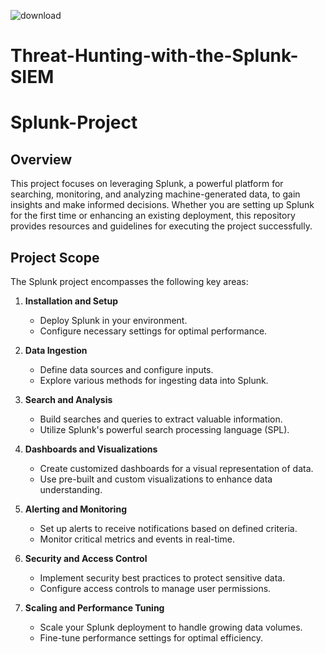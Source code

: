 
![download](https://github.com/jmart375/Threat-Hunting-with-the-Splunk-SIEM/assets/91294710/b416378d-757f-42c3-bb29-7f7976ffb60e)

# Threat-Hunting-with-the-Splunk-SIEM
# Splunk-Project

## Overview

This project focuses on leveraging Splunk, a powerful platform for searching, monitoring, and analyzing machine-generated data, to gain insights and make informed decisions. Whether you are setting up Splunk for the first time or enhancing an existing deployment, this repository provides resources and guidelines for executing the project successfully.

## Project Scope

The Splunk project encompasses the following key areas:

1. **Installation and Setup**
   - Deploy Splunk in your environment.
   - Configure necessary settings for optimal performance.

2. **Data Ingestion**
   - Define data sources and configure inputs.
   - Explore various methods for ingesting data into Splunk.

3. **Search and Analysis**
   - Build searches and queries to extract valuable information.
   - Utilize Splunk's powerful search processing language (SPL).

4. **Dashboards and Visualizations**
   - Create customized dashboards for a visual representation of data.
   - Use pre-built and custom visualizations to enhance data understanding.

5. **Alerting and Monitoring**
   - Set up alerts to receive notifications based on defined criteria.
   - Monitor critical metrics and events in real-time.

6. **Security and Access Control**
   - Implement security best practices to protect sensitive data.
   - Configure access controls to manage user permissions.

7. **Scaling and Performance Tuning**
   - Scale your Splunk deployment to handle growing data volumes.
   - Fine-tune performance settings for optimal efficiency.
